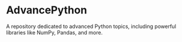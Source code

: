 # AdvancePython
A repository dedicated to advanced Python topics, including powerful libraries like NumPy, Pandas, and more.
